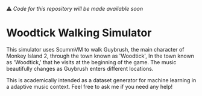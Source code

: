 ⚠️ *Code for this repository will be made available soon*

# Woodtick Walking Simulator

This simulator uses ScummVM to walk Guybrush, the main character of Monkey Island 2, through the town known as 'Woodtick', In the town known as 'Woodtick,' that he visits at the beginning of the game.
The music beautifully changes as Guybrush enters different locations.

This is academically intended as a dataset generator for machine learning in a adaptive music context.
Feel free to ask me if you need any help!
